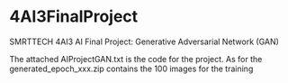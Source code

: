 # 4AI3FinalProject
SMRTTECH 4AI3 AI Final Project: Generative Adversarial Network (GAN) 


The attached AIProjectGAN.txt is the code for the project. 
As for the generated_epoch_xxx.zip contains the 100 images for the training
